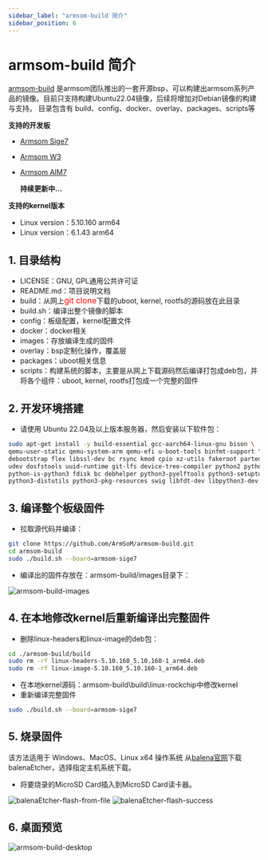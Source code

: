 ```yaml
---
sidebar_label: "armsom-build 简介"
sidebar_position: 6
---
```


# armsom-build 简介
[armsom-build](https://github.com/ArmSoM/armsom-build) 是armsom团队推出的一套开源bsp，可以构建出armsom系列产品的镜像。目前只支持构建Ubuntu22.04镜像，后续将增加对Debian镜像的构建与支持。
目录包含有 build、config、docker、overlay、packages、scripts等

**支持的开发板**
- [Armsom Sige7](https://docs.armsom.org/armsom-sige7)
- [Armsom W3](https://docs.armsom.org/armsom-lm7)
- [Armsom AIM7](https://docs.armsom.org/armsom-aim7)

  **持续更新中...**

**支持的kernel版本**
- Linux version：5.10.160 arm64
- Linux version：6.1.43  arm64

## 1. 目录结构

- LICENSE：GNU, GPL通用公共许可证
- README.md：项目说明文档
- build：从网上<font color="red" size="3">git clone</font>下载的uboot, kernel, rootfs的源码放在此目录
- build.sh：编译出整个镜像的脚本
- config：板级配置，kernel配置文件
- docker：docker相关
- images：存放编译生成的固件
- overlay：bsp定制化操作，覆盖层
- packages：uboot相关信息
- scripts：构建系统的脚本，主要是从网上下载源码然后编译打包成deb包，并将各个组件：uboot, kernel, rootfs打包成一个完整的固件

## 2. 开发环境搭建
- 请使用 Ubuntu 22.04及以上版本服务器，然后安装以下软件包：

```bash
sudo apt-get install -y build-essential gcc-aarch64-linux-gnu bison \
qemu-user-static qemu-system-arm qemu-efi u-boot-tools binfmt-support \
debootstrap flex libssl-dev bc rsync kmod cpio xz-utils fakeroot parted \
udev dosfstools uuid-runtime git-lfs device-tree-compiler python2 python3 \
python-is-python3 fdisk bc debhelper python3-pyelftools python3-setuptools \
python3-distutils python3-pkg-resources swig libfdt-dev libpython3-dev
```

## 3.  编译整个板级固件
- 拉取源代码并编译：

```bash
git clone https://github.com/ArmSoM/armsom-build.git
cd armsom-build
sudo ./build.sh --board=armsom-sige7
```
- 编译出的固件存放在：armsom-build/images目录下：

![armsom-build-images](/img/general-tutorial/armsom-build-images.png)

## 4. 在本地修改kernel后重新编译出完整固件
- 删除linux-headers和linux-image的deb包：
```bash
cd ./armsom-build/build
sudo rm -rf linux-headers-5.10.160_5.10.160-1_arm64.deb
sudo rm -rf linux-image-5.10.160_5.10.160-1_arm64.deb
```
- 在本地kernel源码：armsom-build\build\linux-rockchip中修改kernel
- 重新编译完整固件

```bash
sudo ./build.sh --board=armsom-sige7
```

## 5. 烧录固件
该方法适用于 Windows、MacOS、Linux x64 操作系统
从[balena官网](https://etcher.balena.io/)下载 balenaEtcher，选择指定主机系统下载。

- 将要烧录的MicroSD Card插入到MicroSD Card读卡器。

![balenaEtcher-flash-from-file](/img/tools/balenaEtcher-flash-from-file.png)
![balenaEtcher-flash-success](/img/tools/balenaEtcher-flash-success.png)


## 6. 桌面预览

![armsom-build-desktop](/img/general-tutorial/armsom-build-desktop.png)